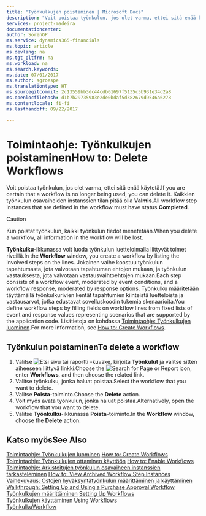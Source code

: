 ```yaml
---
title: "Työnkulkujen poistaminen | Microsoft Docs"
description: "Voit poistaa työnkulun, jos olet varma, ettei sitä enää käytetä. Kaikkien työnkulun osavaiheiden instanssien tilan on oltava **Valmis**."
services: project-madeira
documentationcenter: 
author: SorenGP
ms.service: dynamics365-financials
ms.topic: article
ms.devlang: na
ms.tgt_pltfrm: na
ms.workload: na
ms.search.keywords: 
ms.date: 07/01/2017
ms.author: sgroespe
ms.translationtype: HT
ms.sourcegitcommit: 2c13559bb3dc44cdb61697f5135c5b931e34d2a8
ms.openlocfilehash: d1b7b29735983e2de0bdaf5d382679d9546a6278
ms.contentlocale: fi-fi
ms.lasthandoff: 09/22/2017

---
```

# <a name="how-to-delete-workflows"></a><span data-ttu-id="811de-104">Toimintaohje: Työnkulkujen poistaminen</span><span class="sxs-lookup"><span data-stu-id="811de-104">How to: Delete Workflows</span></span>
<span data-ttu-id="811de-105">Voit poistaa työnkulun, jos olet varma, ettei sitä enää käytetä.</span><span class="sxs-lookup"><span data-stu-id="811de-105">If you are certain that a workflow is no longer being used, you can delete it.</span></span> <span data-ttu-id="811de-106">Kaikkien työnkulun osavaiheiden instanssien tilan pitää olla **Valmis**.</span><span class="sxs-lookup"><span data-stu-id="811de-106">All workflow step instances that are defined in the workflow must have status **Completed**.</span></span>  

> [!CAUTION]  
>  <span data-ttu-id="811de-107">Kun poistat työnkulun, kaikki työnkulun tiedot menetetään.</span><span class="sxs-lookup"><span data-stu-id="811de-107">When you delete a workflow, all information in the workflow will be lost.</span></span>  

 <span data-ttu-id="811de-108">**Työnkulku**-ikkunassa voit luoda työnkulun luetteloimalla liittyvät toimet riveillä.</span><span class="sxs-lookup"><span data-stu-id="811de-108">In the **Workflow** window, you create a workflow by listing the involved steps on the lines.</span></span> <span data-ttu-id="811de-109">Jokainen vaihe koostuu työnkulun tapahtumasta, jota valvotaan tapahtuman ehtojen mukaan, ja työnkulun vastauksesta, jota valvotaan vastausvaihtoehtojen mukaan.</span><span class="sxs-lookup"><span data-stu-id="811de-109">Each step consists of a workflow event, moderated by event conditions, and a workflow response, moderated by response options.</span></span> <span data-ttu-id="811de-110">Työnkulku määritetään täyttämällä työnkulkurivien kentät tapahtumien kiinteistä luetteloista ja vastausarvot, jotka edustavat sovelluskoodin tukemia skenaarioita.</span><span class="sxs-lookup"><span data-stu-id="811de-110">You define workflow steps by filling fields on workflow lines from fixed lists of event and response values representing scenarios that are supported by the application code.</span></span> <span data-ttu-id="811de-111">Lisätietoja on kohdassa [Toimintaohje: Työnkulkujen luominen](across-how-to-create-workflows.md).</span><span class="sxs-lookup"><span data-stu-id="811de-111">For more information, see [How to: Create Workflows](across-how-to-create-workflows.md).</span></span>  

## <a name="to-delete-a-workflow"></a><span data-ttu-id="811de-112">Työnkulun poistaminen</span><span class="sxs-lookup"><span data-stu-id="811de-112">To delete a workflow</span></span>  
1.  <span data-ttu-id="811de-113">Valitse ![Etsi sivu tai raportti](media/ui-search/search_small.png "Etsi sivu tai raportti -kuvake") -kuvake, kirjoita **Työnkulut** ja valitse sitten aiheeseen liittyvä linkki.</span><span class="sxs-lookup"><span data-stu-id="811de-113">Choose the ![Search for Page or Report](media/ui-search/search_small.png "Search for Page or Report icon") icon, enter **Workflows**, and then choose the related link.</span></span>  
2.  <span data-ttu-id="811de-114">Valitse työnkulku, jonka haluat poistaa.</span><span class="sxs-lookup"><span data-stu-id="811de-114">Select the workflow that you want to delete.</span></span>  
3.  <span data-ttu-id="811de-115">Valitse **Poista**-toiminto.</span><span class="sxs-lookup"><span data-stu-id="811de-115">Choose the **Delete** action.</span></span>  
4.  <span data-ttu-id="811de-116">Voit myös avata työnkulun, jonka haluat poistaa.</span><span class="sxs-lookup"><span data-stu-id="811de-116">Alternatively, open the workflow that you want to delete.</span></span>  
5.  <span data-ttu-id="811de-117">Valitse **Työnkulku**-ikkunassa **Poista**-toiminto.</span><span class="sxs-lookup"><span data-stu-id="811de-117">In the **Workflow** window, choose the **Delete** action.</span></span>  

## <a name="see-also"></a><span data-ttu-id="811de-118">Katso myös</span><span class="sxs-lookup"><span data-stu-id="811de-118">See Also</span></span>  
 <span data-ttu-id="811de-119">[Toimintaohje: Työnkulkujen luominen](across-how-to-create-workflows.md) </span><span class="sxs-lookup"><span data-stu-id="811de-119">[How to: Create Workflows](across-how-to-create-workflows.md) </span></span>  
 <span data-ttu-id="811de-120">[Toimintaohje: Työnkulkujen ottaminen käyttöön](across-how-to-enable-workflows.md) </span><span class="sxs-lookup"><span data-stu-id="811de-120">[How to: Enable Workflows](across-how-to-enable-workflows.md) </span></span>  
 <span data-ttu-id="811de-121">[Toimintaohje: Arkistoitujen työnkulun osavaiheen instanssien tarkasteleminen](across-how-to-view-archived-workflow-step-instances.md) </span><span class="sxs-lookup"><span data-stu-id="811de-121">[How to: View Archived Workflow Step Instances](across-how-to-view-archived-workflow-step-instances.md) </span></span>  
 <span data-ttu-id="811de-122">[Vaihekuvaus: Ostojen hyväksyntätyönkulun määrittäminen ja käyttäminen](walkthrough-setting-up-and-using-a-purchase-approval-workflow.md) </span><span class="sxs-lookup"><span data-stu-id="811de-122">[Walkthrough: Setting Up and Using a Purchase Approval Workflow](walkthrough-setting-up-and-using-a-purchase-approval-workflow.md) </span></span>  
 <span data-ttu-id="811de-123">[Työnkulkujen määrittäminen](across-set-up-workflows.md) </span><span class="sxs-lookup"><span data-stu-id="811de-123">[Setting Up Workflows](across-set-up-workflows.md) </span></span>  
 <span data-ttu-id="811de-124">[Työnkulkujen käyttäminen](across-use-workflows.md) </span><span class="sxs-lookup"><span data-stu-id="811de-124">[Using Workflows](across-use-workflows.md) </span></span>  
 [<span data-ttu-id="811de-125">Työnkulku</span><span class="sxs-lookup"><span data-stu-id="811de-125">Workflow</span></span>](across-workflow.md)   

